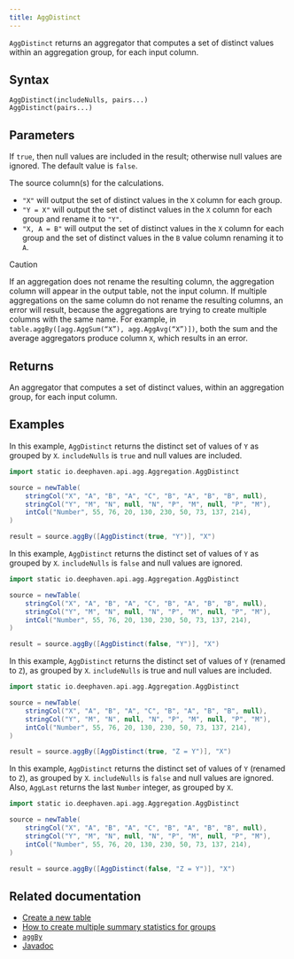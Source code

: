 ```yaml
---
title: AggDistinct
---
```


`AggDistinct` returns an aggregator that computes a set of distinct values within an aggregation group, for each input column.

## Syntax

```
AggDistinct(includeNulls, pairs...)
AggDistinct(pairs...)
```

## Parameters

<ParamTable>
<Param name="includeNulls" type="boolean">

If `true`, then null values are included in the result; otherwise null values are ignored. The default value is `false`.

</Param>
<Param name="pairs" type="String...">

The source column(s) for the calculations.

- `"X"` will output the set of distinct values in the `X` column for each group.
- `"Y = X"` will output the set of distinct values in the `X` column for each group and rename it to `"Y"`.
- `"X, A = B"` will output the set of distinct values in the `X` column for each group and the set of distinct values in the `B` value column renaming it to `A`.

</Param>
</ParamTable>

> [!CAUTION]
> If an aggregation does not rename the resulting column, the aggregation column will appear in the output table, not the input column. If multiple aggregations on the same column do not rename the resulting columns, an error will result, because the aggregations are trying to create multiple columns with the same name. For example, in `table.aggBy([agg.AggSum(“X”), agg.AggAvg(“X”)])`, both the sum and the average aggregators produce column `X`, which results in an error.

## Returns

An aggregator that computes a set of distinct values, within an aggregation group, for each input column.

## Examples

In this example, `AggDistinct` returns the distinct set of values of `Y` as grouped by `X`. `includeNulls` is `true` and null values are included.

```groovy order=source,result
import static io.deephaven.api.agg.Aggregation.AggDistinct

source = newTable(
    stringCol("X", "A", "B", "A", "C", "B", "A", "B", "B", null),
    stringCol("Y", "M", "N", null, "N", "P", "M", null, "P", "M"),
    intCol("Number", 55, 76, 20, 130, 230, 50, 73, 137, 214),
)

result = source.aggBy([AggDistinct(true, "Y")], "X")
```

In this example, `AggDistinct` returns the distinct set of values of `Y` as grouped by `X`. `includeNulls` is `false` and null values are ignored.

```groovy order=source,result
import static io.deephaven.api.agg.Aggregation.AggDistinct

source = newTable(
    stringCol("X", "A", "B", "A", "C", "B", "A", "B", "B", null),
    stringCol("Y", "M", "N", null, "N", "P", "M", null, "P", "M"),
    intCol("Number", 55, 76, 20, 130, 230, 50, 73, 137, 214),
)

result = source.aggBy([AggDistinct(false, "Y")], "X")
```

In this example, `AggDistinct` returns the distinct set of values of `Y` (renamed to `Z`), as grouped by `X`. `includeNulls` is true and null values are included.

```groovy order=source,result
import static io.deephaven.api.agg.Aggregation.AggDistinct

source = newTable(
    stringCol("X", "A", "B", "A", "C", "B", "A", "B", "B", null),
    stringCol("Y", "M", "N", null, "N", "P", "M", null, "P", "M"),
    intCol("Number", 55, 76, 20, 130, 230, 50, 73, 137, 214),
)

result = source.aggBy([AggDistinct(true, "Z = Y")], "X")
```

In this example, `AggDistinct` returns the distinct set of values of `Y` (renamed to `Z`), as grouped by `X`. `includeNulls` is `false` and null values are ignored. Also, `AggLast` returns the last `Number` integer, as grouped by `X`.

```groovy order=source,result
import static io.deephaven.api.agg.Aggregation.AggDistinct

source = newTable(
    stringCol("X", "A", "B", "A", "C", "B", "A", "B", "B", null),
    stringCol("Y", "M", "N", null, "N", "P", "M", null, "P", "M"),
    intCol("Number", 55, 76, 20, 130, 230, 50, 73, 137, 214),
)

result = source.aggBy([AggDistinct(false, "Z = Y")], "X")
```

## Related documentation

- [Create a new table](../../../how-to-guides/new-and-empty-table.md#newtable)
- [How to create multiple summary statistics for groups](../../../how-to-guides/combined-aggregations.md)
- [`aggBy`](./aggBy.md)
- [Javadoc](https://deephaven.io/core/javadoc/io/deephaven/api/agg/Aggregation.html#AggDistinct(boolean,java.lang.String...))
